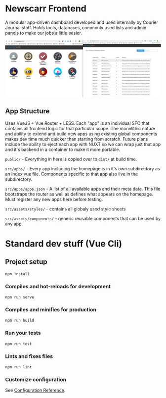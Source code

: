 # Newscarr Frontend
A modular app-driven dashboard developed and used internally by Courier Journal staff. Holds tools, databases, commonly used lists and admin panels to make our jobs a little easier.

![alt text](screenshot.jpg "Screenshot")

## App Structure
Uses VueJS + Vue Router + LESS. Each "app" is an individual SFC that contains all frontend logic for that particular scope. The monolithic nature and ability to extend and build new apps using existing global components makes dev time much quicker than starting from scratch. Future plans include the ability to eject each app with NUXT so we can wrap just that app and it's backend in a container to make it more portable.

`public/` - Everything in here is copied over to `dist/` at build time.

`src/apps/` - Every app including the homepage is in it's own subdirectory as an index.vue file. Components specific to that app also live in the subdirectory.

`src/apps/apps.json` - A list of all available apps and their meta data. This file bootstraps the router as well as defines what appears on the homepage. Must register any new apps here before testing.

`src/assets/styles/` - contains all globaly used style sheets 

`src/assets/components/` - generic reusable components that can be used by any app.

# Standard dev stuff (Vue Cli)
## Project setup
```
npm install
```

### Compiles and hot-reloads for development
```
npm run serve
```

### Compiles and minifies for production
```
npm run build
```

### Run your tests
```
npm run test
```

### Lints and fixes files
```
npm run lint
```

### Customize configuration
See [Configuration Reference](https://cli.vuejs.org/config/).
